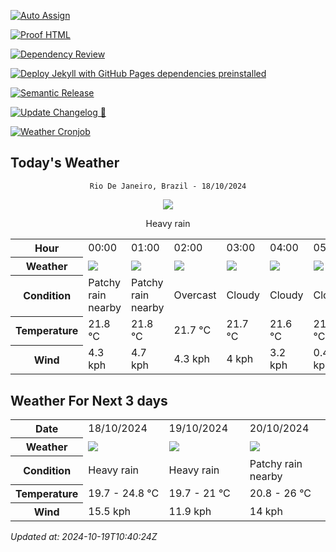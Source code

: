 [![Auto Assign](https://github.com/Fatal1tyBarucco/demo-repository/actions/workflows/auto-assign.yml/badge.svg)](https://github.com/Fatal1tyBarucco/demo-repository/actions/workflows/auto-assign.yml)

[![Proof HTML](https://github.com/Fatal1tyBarucco/demo-repository/actions/workflows/proof-html.yml/badge.svg)](https://github.com/Fatal1tyBarucco/demo-repository/actions/workflows/proof-html.yml)

[![Dependency Review](https://github.com/Fatal1tyBarucco/demo-repository/actions/workflows/dependency-review.yml/badge.svg)](https://github.com/Fatal1tyBarucco/demo-repository/actions/workflows/dependency-review.yml)

[![Deploy Jekyll with GitHub Pages dependencies preinstalled](https://github.com/Fatal1tyBarucco/demo-repository/actions/workflows/jekyll-gh-pages.yml/badge.svg)](https://github.com/Fatal1tyBarucco/demo-repository/actions/workflows/jekyll-gh-pages.yml)

[![Semantic Release](https://github.com/Fatal1tyBarucco/demo-repository/actions/workflows/release-main.yml/badge.svg)](https://github.com/Fatal1tyBarucco/demo-repository/actions/workflows/release-main.yml)

[![Update Changelog 🎉](https://github.com/Fatal1tyBarucco/demo-repository/actions/workflows/update-changelog.yml/badge.svg)](https://github.com/Fatal1tyBarucco/demo-repository/actions/workflows/update-changelog.yml)

[![Weather Cronjob](https://github.com/Fatal1tyBarucco/demo-repository/actions/workflows/update-weather.yml/badge.svg)](https://github.com/Fatal1tyBarucco/demo-repository/actions/workflows/update-weather.yml)

## Today's Weather
<div align="center">

`Rio De Janeiro, Brazil - 18/10/2024`

<img src="https://cdn.weatherapi.com/weather/64x64/day/308.png"/>

Heavy rain

</div>


<table>
    <tr>
        <th>Hour</th>
          <td>00:00</div>   <td>01:00</div>   <td>02:00</div>   <td>03:00</div>   <td>04:00</div>   <td>05:00</div>   <td>06:00</div>   <td>$${\color{red}07:00}$$</td>   <td>08:00</div>   <td>09:00</div>   <td>10:00</div>   <td>11:00</div>   <td>12:00</div>   <td>13:00</div>   <td>14:00</div>   <td>15:00</div>   <td>16:00</div>   <td>17:00</div>   <td>18:00</div>   <td>19:00</div>   <td>20:00</div>   <td>21:00</div>   <td>22:00</div>   <td>23:00</div> 
    </tr>
    <tr>
        <th>Weather</th>
        <td><img src="https://cdn.weatherapi.com/weather/64x64/night/176.png"></img></td><td><img src="https://cdn.weatherapi.com/weather/64x64/night/176.png"></img></td><td><img src="https://cdn.weatherapi.com/weather/64x64/night/122.png"></img></td><td><img src="https://cdn.weatherapi.com/weather/64x64/night/119.png"></img></td><td><img src="https://cdn.weatherapi.com/weather/64x64/night/119.png"></img></td><td><img src="https://cdn.weatherapi.com/weather/64x64/night/119.png"></img></td><td><img src="https://cdn.weatherapi.com/weather/64x64/day/116.png"></img></td><td><img src="https://cdn.weatherapi.com/weather/64x64/day/116.png"></img></td><td><img src="https://cdn.weatherapi.com/weather/64x64/day/176.png"></img></td><td><img src="https://cdn.weatherapi.com/weather/64x64/day/176.png"></img></td><td><img src="https://cdn.weatherapi.com/weather/64x64/day/176.png"></img></td><td><img src="https://cdn.weatherapi.com/weather/64x64/day/176.png"></img></td><td><img src="https://cdn.weatherapi.com/weather/64x64/day/176.png"></img></td><td><img src="https://cdn.weatherapi.com/weather/64x64/day/176.png"></img></td><td><img src="https://cdn.weatherapi.com/weather/64x64/day/176.png"></img></td><td><img src="https://cdn.weatherapi.com/weather/64x64/day/266.png"></img></td><td><img src="https://cdn.weatherapi.com/weather/64x64/day/266.png"></img></td><td><img src="https://cdn.weatherapi.com/weather/64x64/day/266.png"></img></td><td><img src="https://cdn.weatherapi.com/weather/64x64/night/296.png"></img></td><td><img src="https://cdn.weatherapi.com/weather/64x64/night/296.png"></img></td><td><img src="https://cdn.weatherapi.com/weather/64x64/night/302.png"></img></td><td><img src="https://cdn.weatherapi.com/weather/64x64/night/302.png"></img></td><td><img src="https://cdn.weatherapi.com/weather/64x64/night/302.png"></img></td><td><img src="https://cdn.weatherapi.com/weather/64x64/night/302.png"></img></td>
    </tr>
    <tr>
        <th>Condition</th>
        <td width="200px">Patchy rain nearby</td><td width="200px">Patchy rain nearby</td><td width="200px">Overcast </td><td width="200px">Cloudy </td><td width="200px">Cloudy </td><td width="200px">Cloudy </td><td width="200px">Partly Cloudy </td><td width="200px">Partly cloudy</td><td width="200px">Patchy rain nearby</td><td width="200px">Patchy rain nearby</td><td width="200px">Patchy rain nearby</td><td width="200px">Patchy rain nearby</td><td width="200px">Patchy rain nearby</td><td width="200px">Patchy rain nearby</td><td width="200px">Patchy rain nearby</td><td width="200px">Light drizzle</td><td width="200px">Light drizzle</td><td width="200px">Light drizzle</td><td width="200px">Light rain</td><td width="200px">Light rain</td><td width="200px">Moderate rain</td><td width="200px">Moderate rain</td><td width="200px">Moderate rain</td><td width="200px">Moderate rain</td>
    </tr>
    <tr>
        <th>Temperature</th>
        <td>21.8 °C</td><td>21.8 °C</td><td>21.7 °C</td><td>21.7 °C</td><td>21.6 °C</td><td>21.8 °C</td><td>22.6 °C</td><td>22.4 °C</td><td>24.5 °C</td><td>24.8 °C</td><td>23.7 °C</td><td>23.5 °C</td><td>23.4 °C</td><td>22.7 °C</td><td>22 °C</td><td>21.6 °C</td><td>21.3 °C</td><td>21 °C</td><td>20.6 °C</td><td>20.3 °C</td><td>20.1 °C</td><td>19.9 °C</td><td>19.8 °C</td><td>19.7 °C</td>
    </tr>
    <tr>
        <th>Wind</th>
        <td>4.3 kph</td><td>4.7 kph</td><td>4.3 kph</td><td>4 kph</td><td>3.2 kph</td><td>0.4 kph</td><td>3.6 kph</td><td>6.5 kph</td><td>9 kph</td><td>11.9 kph</td><td>12.6 kph</td><td>14.4 kph</td><td>15.5 kph</td><td>14.8 kph</td><td>14.8 kph</td><td>13.3 kph</td><td>12.2 kph</td><td>12.2 kph</td><td>10.4 kph</td><td>10.1 kph</td><td>10.8 kph</td><td>10.4 kph</td><td>9 kph</td><td>8.6 kph</td>
    </tr>
</table>


## Weather For Next 3 days


<table>
    <tr>
        <th>Date</th>
        <td>18/10/2024</td><td>19/10/2024</td><td>20/10/2024</td>
    </tr>
    <tr>
        <th>Weather</th>
        <td><img src="https://cdn.weatherapi.com/weather/64x64/day/308.png"></img></td><td><img src="https://cdn.weatherapi.com/weather/64x64/day/308.png"></img></td><td><img src="https://cdn.weatherapi.com/weather/64x64/day/176.png"></img></td>
    </tr>
    <tr>
        <th>Condition</th>
        <td width="200px">Heavy rain</td><td width="200px">Heavy rain</td><td width="200px">Patchy rain nearby</td>
    </tr>
    <tr>
        <th>Temperature</th>
        <td>19.7 -  24.8 °C</td><td>19.7 -  21 °C</td><td>20.8 -  26 °C</td>
    </tr>
    <tr>
        <th>Wind</th>
        <td>15.5 kph</td><td>11.9 kph</td><td>14 kph</td>
    </tr>
</table>


*Updated at: 2024-10-19T10:40:24Z*
